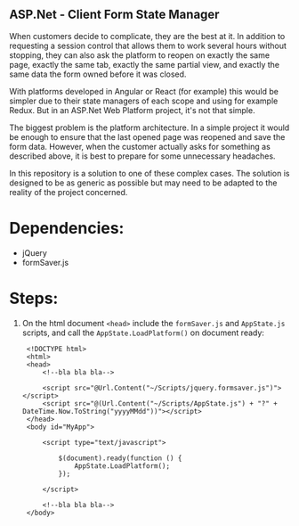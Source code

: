 ## ASP.Net - Client Form State Manager

When customers decide to complicate, they are the best at it. In addition to requesting a session control that allows them to work several hours without stopping, they can also ask the platform to reopen on exactly the same page, exactly the same tab, exactly the same partial view, and exactly the same data the form owned before it was closed.

With platforms developed in Angular or React (for example) this would be simpler due to their state managers of each scope and using for example Redux. But in an ASP.Net Web Platform project, it's not that simple.

The biggest problem is the platform architecture. In a simple project it would be enough to ensure that the last opened page was reopened and save the form data. However, when the customer actually asks for something as described above, it is best to prepare for some unnecessary headaches.

In this repository is a solution to one of these complex cases. The solution is designed to be as generic as possible but may need to be adapted to the reality of the project concerned.


# Dependencies:
- jQuery
- formSaver.js

# Steps:

1. On the html document `<head>` include the `formSaver.js` and `AppState.js` scripts, and call the `AppState.LoadPlatform()` on document ready:

        <!DOCTYPE html>
        <html>
        <head>
            <!--bla bla bla-->

            <script src="@Url.Content("~/Scripts/jquery.formsaver.js")"></script>
            <script src="@(Url.Content("~/Scripts/AppState.js") + "?" + DateTime.Now.ToString("yyyyMMdd"))"></script>    
        </head>
        <body id="MyApp">

            <script type="text/javascript">

                $(document).ready(function () {
                    AppState.LoadPlatform();
                });

            </script>
            
            <!--bla bla bla-->
        </body>
           

